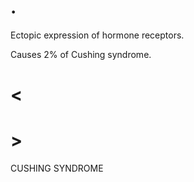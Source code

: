 # .

Ectopic expression of hormone receptors.

Causes 2% of Cushing syndrome.

# <

# >

CUSHING SYNDROME
